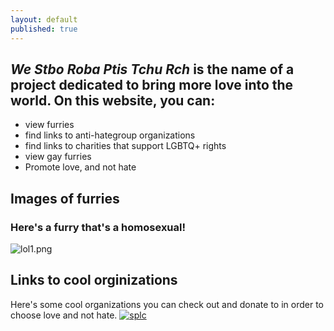 ```yaml
---
layout: default
published: true
---
```

## _We Stbo Roba Ptis Tchu Rch_ is the name of a project dedicated to bring more love into the world. On this website, you can:
- view furries
- find links to anti-hategroup organizations
- find links to charities that support LGBTQ+ rights
- view gay furries
- Promote love, and not hate

## Images of furries
### Here's a furry that's a homosexual!
![lol1.png]({{site.baseurl}}/lol1.png)

## Links to cool orginizations
Here's some cool organizations you can check out and donate to in order to choose love and not hate.
[![splc]({{site.baseurl}}/splc-logo.png)](https://www.splcenter.org/)
